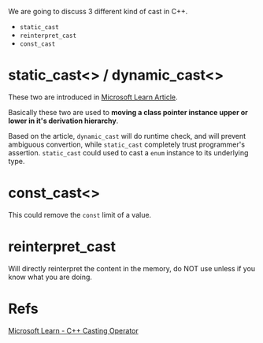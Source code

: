 We are going to discuss 3 different kind of cast in C++.

- `static_cast`
- `reinterpret_cast`
- `const_cast`

# static_cast<> / dynamic_cast<>

These two are introduced in [Microsoft Learn Article](https://learn.microsoft.com/en-us/cpp/cpp/dynamic-cast-operator?view=msvc-170).

Basically these two are used to **moving a class pointer instance upper or lower in it's derivation hierarchy**.

Based on the article, `dynamic_cast` will do runtime check, and will prevent ambiguous convertion, while `static_cast` completely trust programmer's assertion. `static_cast` could used to cast a `enum` instance to its underlying type.

# const_cast<>

This could remove the `const` limit of a value.

# reinterpret_cast

Will directly reinterpret the content in the memory, do NOT use unless if you know what you are doing.


# Refs

[Microsoft Learn - C++ Casting Operator](https://learn.microsoft.com/en-us/cpp/cpp/casting-operators?view=msvc-170)